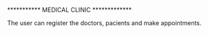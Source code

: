 *********** MEDICAL CLINIC *************

The user can register the doctors, pacients and make appointments.

